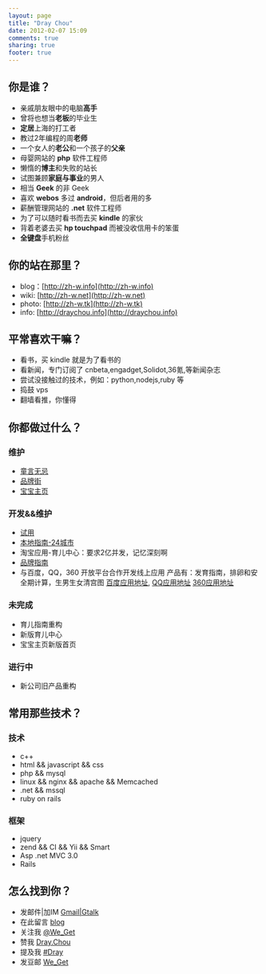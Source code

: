```yaml
---
layout: page
title: "Dray Chou"
date: 2012-02-07 15:09
comments: true
sharing: true
footer: true
---
```


## 你是谁？ ##
 
 - 亲戚朋友眼中的电脑**高手**
 - 曾将也想当**老板**的毕业生
 - **定居**上海的打工者
 - 教过2年编程的周**老师**
 - 一个女人的**老公**和一个孩子的**父亲**
 - 母婴网站的 **php** 软件工程师
 - 懒惰的**博主**和失败的站长
 - 试图兼顾**家庭与事业**的男人
 - 相当 **Geek** 的非 Geek
 - 喜欢 **webos** 多过 **android**，但后者用的多
 - 薪酬管理网站的 **.net** 软件工程师
 - 为了可以随时看书而去买 **kindle** 的家伙
 - 背着老婆去买 **hp touchpad** 而被没收信用卡的笨蛋
 - **全键盘**手机粉丝

## 你的站在那里？ ##

 - blog：[http://zh-w.info](http://zh-w.info)
 - wiki: [http://zh-w.net](http://zh-w.net)
 - photo: [http://zh-w.tk](http://zh-w.tk)
 - info: [http://draychou.info](http://draychou.info)

## 平常喜欢干嘛？ ##

 - 看书，买 kindle 就是为了看书的
 - 看新闻，专门订阅了 cnbeta,engadget,Solidot,36氪,等新闻杂志
 - 尝试没接触过的技术，例如：python,nodejs,ruby 等
 - 捣鼓 vps
 - 翻墙看推，你懂得

## 你都做过什么？ ##

### 维护

 - [童言无忌](http://t.iyaya.com)
 - [品牌街](http://pp.iyaya.com)
 - [宝宝主页](http://bb.iyaya.com)

### 开发&&维护

 - [试用](http://www.iyaya.com/shiyong/)
 - [本地指南-24城市](http://sh.iyaya.com/zhinan/yihu/)
 - 淘宝应用-育儿中心：要求2亿并发，记忆深刻啊
 - [品牌指南](http://www.iyaya.com/pinpai/zhinan/)
 - 与百度，QQ，360 开放平台合作开发线上应用
      产品有：发育指南，排卵和安全期计算，生男生女清宫图 
      [百度应用地址](http://app.baidu.com/appweb/search?w=%E4%B8%AB%E4%B8%AB%E7%BD%91 ),
      [QQ应用地址](http://web.qq.com/) 
      [360应用地址](http://zhuomian.360.cn/)

### 未完成

 - 育儿指南重构
 - 新版育儿中心
 - 宝宝主页新版首页

### 进行中

 - 新公司旧产品重构

## 常用那些技术？ ##

### 技术

 - c++
 - html && javascript && css
 - php && mysql
 - linux && nginx && apache && Memcached
 - .net && mssql
 - ruby on rails

### 框架

 - jquery
 - zend && CI && Yii && Smart
 - Asp .net MVC 3.0
 - Rails

## 怎么找到你？ ##

 - 发邮件|加IM [Gmail|Gtalk](hnzksq@gmail.com)
 - 在此留言 [blog](http://zh-w.info)
 - 关注我 [@We_Get](https://twitter.com/#!/We_Get)
 - 赞我 [Dray.Chou](https://www.facebook.com/dray.chou)
 - 提及我 [#Dray](https://plus.google.com/u/0/112184504082421648107)
 - 发豆邮 [We_Get](http://www.douban.com/people/we_get/)